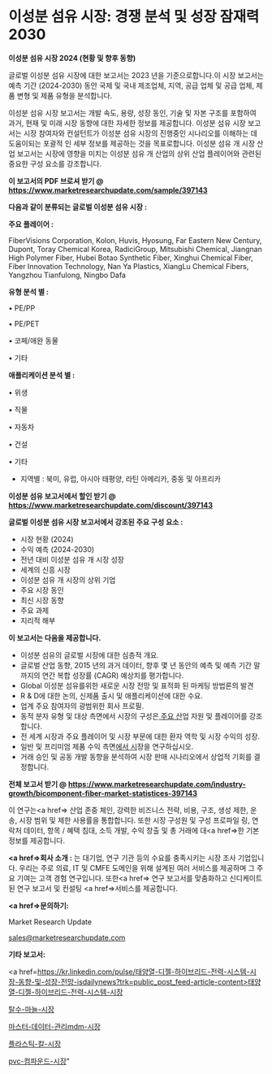 # 이성분 섬유 시장: 경쟁 분석 및 성장 잠재력 2030

<strong>이성분 섬유 시장 2024 (현황 및 향후 동향)</strong>

글로벌 이성분 섬유 시장에 대한 보고서는 2023 년을 기준으로합니다.이 시장 보고서는 예측 기간 (2024-2030) 동안 국제 및 국내 제조업체, 지역, 공급 업체 및 공급 업체, 제품 변형 및 제품 유형을 분석합니다.

이성분 섬유 시장 보고서는 개발 속도, 용량, 성장 동인, 기술 및 자본 구조를 포함하여 과거, 현재 및 미래 시장 동향에 대한 자세한 정보를 제공합니다. 이성분 섬유 시장 보고서는 시장 참여자와 컨설턴트가 이성분 섬유 시장의 진행중인 시나리오를 이해하는 데 도움이되는 포괄적 인 세부 정보를 제공하는 것을 목표로합니다. 이성분 섬유 개 시장 산업 보고서는 시장에 영향을 미치는 이성분 섬유 개 산업의 상위 산업 플레이어와 관련된 중요한 구성 요소를 강조합니다.



<strong>이 보고서의 PDF 브로셔 받기 @ <a href=https://www.marketresearchupdate.com/sample/397143>https://www.marketresearchupdate.com/sample/397143</a></strong>



<strong>다음과 같이 분류되는 글로벌 이성분 섬유 시장 :</strong>



<strong>주요 플레이어 :</strong>

FiberVisions Corporation, Kolon, Huvis, Hyosung, Far Eastern New Century, Dupont, Toray Chemical Korea, RadiciGroup, Mitsubishi Chemical, Jiangnan High Polymer Fiber, Hubei Botao Synthetic Fiber, Xinghui Chemical Fiber, Fiber Innovation Technology, Nan Ya Plastics, XiangLu Chemical Fibers, Yangzhou Tianfulong, Ningbo Dafa



<strong>유형 분석 별 :</strong>

• PE/PP

• PE/PET

• 코페/애완 동물

• 기타



<strong>애플리케이션 분석 별 :</strong>

• 위생

• 직물

• 자동차

• 건설

• 기타

<ul>
  <li>지역별 : 북미, 유럽, 아시아 태평양, 라틴 아메리카, 중동 및 아프리카</li>
</ul>


<strong>이성분 섬유 보고서에서 할인 받기 @ <a href=https://www.marketresearchupdate.com/discount/397143>https://www.marketresearchupdate.com/discount/397143</a></strong>



<strong>글로벌 이성분 섬유 시장 보고서에서 강조된 주요 구성 요소 :</strong>
<ul>
  <li>시장 현황 (2024)</li>
  <li>수익 예측 (2024-2030)</li>
  <li>전년 대비 이성분 섬유 개 시장 성장</li>
  <li>세계의 신흥 시장</li>
  <li>이성분 섬유 개 시장의 상위 기업</li>
  <li>주요 시장 동인</li>
  <li>최신 시장 동향</li>
  <li>주요 과제</li>
  <li>지리적 해부</li>
</ul>


<strong>이 보고서는 다음을 제공합니다.</strong>
<ul>
  <li>이성분 섬유의 글로벌 시장에 대한 심층적 개요.</li>
  <li>글로벌 산업 동향, 2015 년의 과거 데이터, 향후 몇 년 동안의 예측 및 예측 기간 말까지의 연간 복합 성장률 (CAGR) 예상치를 평가합니다.</li>
  <li>Global 이성분 섬유를위한 새로운 시장 전망 및 표적화 된 마케팅 방법론의 발견</li>
  <li>R &amp; D에 대한 논의, 신제품 출시 및 애플리케이션에 대한 수요.</li>
  <li>업계 주요 참여자의 광범위한 회사 프로필.</li>
  <li>동적 분자 유형 및 대상 측면에서 시장의 구성은<a href=> 주요 산</a>업 자원 및 플레이어를 강조합니다.</li>
  <li>전 세계 시장과 주요 플레이어 및 시장 부문에 대한 환자 역학 및 시장 수익의 성장.</li>
  <li>일반 및 프리미엄 제품 수익 측면<a href=>에서 시</a>장을 연구하십시오.</li>
  <li>거래 승인 및 공동 개발 동향을 분석하여 시장 판매 시나리오에서 상업적 기회를 결정합니다.</li>
</ul>



<strong>전체 보고서 받기 @ <a href=https://www.marketresearchupdate.com/industry-growth/bicomponent-fiber-market-statistices-397143>https://www.marketresearchupdate.com/industry-growth/bicomponent-fiber-market-statistices-397143</a></strong>

이 연구는<a href=> 산업 존중</a> 체인, 강력한 비즈니스 전략, 비용, 구조, 생성 제한, 운송, 시장 범위 및 제한 사용률을 통합합니다. 또한 시장 구성원 및 구성 프로파일 링, 연락처 데이터, 항목 / 혜택 침대, 소득 개발, 수익 창출 및 총 거래에 대<a href=>한 기본 </a>정보를 제공합니다.



<strong><a href=>회사 소</a>개 :</strong>
는 대기업, 연구 기관 등의 수요를 충족시키는 시장 조사 기업입니다. 우리는 주로 의료, IT 및 CMFE 도메인을 위해 설계된 여러 서비스를 제공하며 그 주요 기여는 고객 경험 연구입니다. 또한<a href=> 연구 보</a>고서를 맞춤화하고 신디케이트 된 연구 보고서 및 컨설팅 <a href=>서비스</a>를 제공합니다.



<strong><a href=>문의하기:</a></strong>

Market Research Update

sales@marketresearchupdate.com



<strong>기타 보고서:</strong>

<a href=https://kr.linkedin.com/pulse/태양열-디젤-하이브리드-전력-시스템-시장-동향-및-성장-전망-isdailynews?trk=public_post_feed-article-content>태양열-디젤-하이브리드-전력-시스템-시장</a>

<a href=https://www.linkedin.com/pulse/탈수-마늘-시장-진입-전략-및-위험-평가2029년-survey-spotlight-pro-24-analysis/>탈수-마늘-시장</a>

<a href=https://www.linkedin.com/pulse/마스터-데이터-관리mdm-시장-세분화-연구-및-목표-고객2029년-raw5f/>마스터-데이터-관리mdm-시장</a>

<a href=https://www.linkedin.com/pulse/플라스틱-칼-시장-규모-및-성장-2023-analytics-avenue-adventures-24-ana-kxpvf/>플라스틱-칼-시장</a>

<a href=https://www.linkedin.com/pulse/pvc-컴파운드-시장-세분화-연구-및-목표-고객2030년-analytics-avenue-adventures-24-ana-6qyvf/>pvc-컴파운드-시장</a>"
